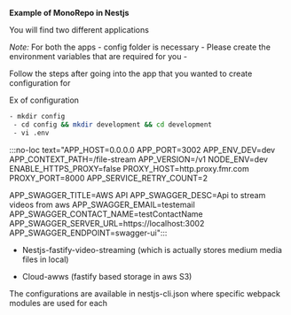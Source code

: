 **Example of MonoRepo in Nestjs**

You will find two different applications

_Note:_ For both the apps - config folder is necessary - Please create the environment variables that are required for you -

Follow the steps after going into the app that you wanted to create configuration for

Ex of configuration

```bash
- mkdir config
 - cd config && mkdir development && cd development
 - vi .env
```

:::no-loc text="APP_HOST=0.0.0.0
APP_PORT=3002
APP_ENV_DEV=dev
APP_CONTEXT_PATH=/file-stream
APP_VERSION=/v1
NODE_ENV=dev
ENABLE_HTTPS_PROXY=false
PROXY_HOST=http.proxy.fmr.com
PROXY_PORT=8000
APP_SERVICE_RETRY_COUNT=2

APP_SWAGGER_TITLE=AWS API
APP_SWAGGER_DESC=Api to stream videos from aws
APP_SWAGGER_EMAIL=testemail
APP_SWAGGER_CONTACT_NAME=testContactName
APP_SWAGGER_SERVER_URL=https://localhost:3002
APP_SWAGGER_ENDPOINT=swagger-ui":::

- Nestjs-fastify-video-streaming (which is actually stores medium media files in local)

- Cloud-awws (fastify based storage in aws S3)

The configurations are available in nestjs-cli.json where specific webpack modules are used for each
